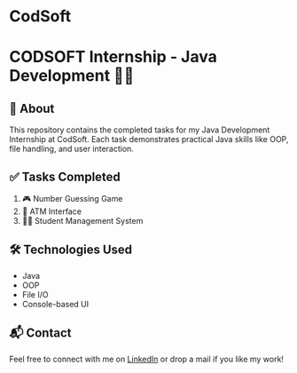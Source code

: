 # CodSoft

# CODSOFT Internship - Java Development 🧑‍💻

## 👋 About
This repository contains the completed tasks for my Java Development Internship at CodSoft. Each task demonstrates practical Java skills like OOP, file handling, and user interaction.

## ✅ Tasks Completed
1. 🎮 Number Guessing Game  
2. 🏧 ATM Interface  
3. 🧑‍🎓 Student Management System  

## 🛠 Technologies Used
- Java
- OOP
- File I/O
- Console-based UI

## 📬 Contact
Feel free to connect with me on [LinkedIn](linkedin.com/in/bhoomika-chaudhary-04308934b) or drop a mail if you like my work!
